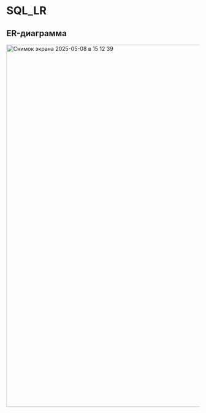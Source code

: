 # SQL_LR

## ER-диаграмма

<img width="946" alt="Снимок экрана 2025-05-08 в 15 12 39" src="https://github.com/user-attachments/assets/02e9fadc-1c92-4fef-9b4f-13b51fe68026" />
